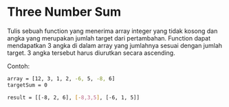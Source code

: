 # Three Number Sum

Tulis sebuah function yang menerima array integer yang tidak kosong dan angka yang merupakan jumlah target dari pertambahan. Function dapat mendapatkan 3 angka di dalam array yang jumlahnya sesuai dengan jumlah target. 3 angka tersebut harus diurutkan secara ascending.

Contoh:

```sh
array = [12, 3, 1, 2, -6, 5, -8, 6]
targetSum = 0

result = [[-8, 2, 6], [-8,3,5], [-6, 1, 5]]
```

